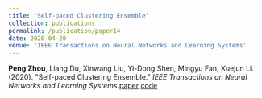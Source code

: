 ```yaml
---
title: "Self-paced Clustering Ensemble"
collection: publications
permalink: /publication/paper14
date: 2020-04-20
venue: 'IEEE Transactions on Neural Networks and Learning Systems'
---
```

**Peng Zhou**, Liang Du, Xinwang Liu, Yi-Dong Shen, Mingyu Fan, Xuejun Li. (2020). &quot;Self-paced Clustering Ensemble.&quot; <i>IEEE Transactions on Neural Networks and Learning Systems</i>.[paper](http://Doctor-Nobody.github.io/papers/tnnls2021.pdf)  [code](http://Doctor-Nobody.github.io/codes/code_spce.rar)